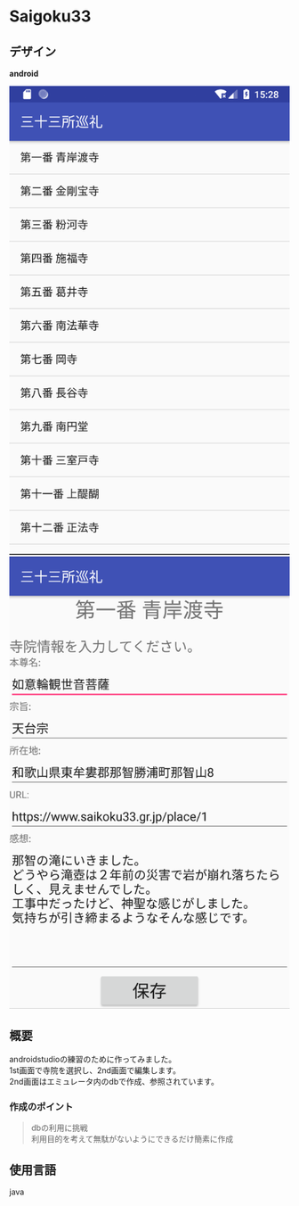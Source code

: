 # Saigoku33

## デザイン
  
**android**
  
![templeList](images/sc1_saigoku33_android.png)
![templeEdit](images/sc2_saigoku33_android.png)


## 概要

androidstudioの練習のために作ってみました。<br>
1st画面で寺院を選択し、2nd画面で編集します。<br>
2nd画面はエミュレータ内のdbで作成、参照されています。

### 作成のポイント
> dbの利用に挑戦<br>
> 利用目的を考えて無駄がないようにできるだけ簡素に作成



## 使用言語
java